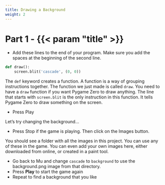 ```yaml
---
title: Drawing a Background
weight: 2
---
```


# Part 1 - {{< param "title" >}}

- Add these lines to the end of your program. Make sure you add the spaces at the beginning of the second line.

```python
def draw():
    screen.blit('cascade', (0, 0))
```

The `def` keyword creates a function. A function is a way of grouping instructions together. The function we just made is called `draw`. You need to have a `draw` function if you want Pygame Zero to draw anything. The line that starts with `screen.blit` is the only instruction in this function. It tells Pygame Zero to draw something on the screen.

- Press Play

Let’s try changing the background…

- Press Stop if the game is playing. Then click on the Images button.

You should see a folder with all the images in this project. You can use any of these in the game. You can even add your own images here, either downloaded from online, or created in a paint tool.

- Go back to Mu and change `cascade` to `background` to use the background.png image from that directory.
- Press **Play** to start the game again
- Repeat to find a background that you like
